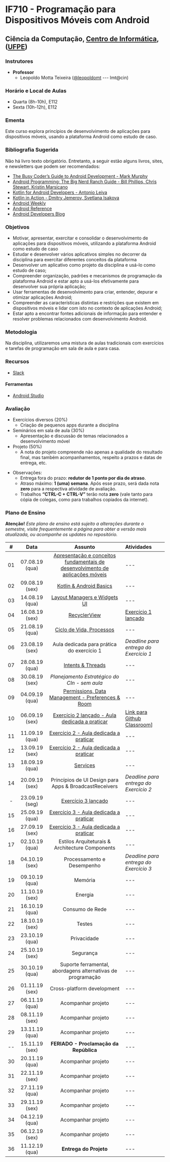 # IF710 - Programação para Dispositivos Móveis com Android

## Ciência da Computação, [Centro de Informática](http://www.cin.ufpe.br), ([UFPE](http://www.ufpe.br))

### Instrutores

* **Professor** 
  * Leopoldo Motta Teixeira ([@leopoldomt](https://github.com/leopoldomt) --- lmt@cin)
  
### Horário e Local de Aulas

* Quarta (8h-10h), E112 
* Sexta (10h-12h), E112 

### Ementa

Este curso explora princípios de desenvolvimento de aplicações para dispositivos móveis, usando a plataforma Android como estudo de caso.

### Bibliografia Sugerida

Não há livro texto obrigatório. Entretanto, a seguir estão alguns livros, sites, e newsletters que podem ser recomendados:

- [The Busy Coder’s Guide to Android Development - Mark Murphy](https://commonsware.com/Android/)
- [Android Programming: The Big Nerd Ranch Guide - Bill Phillips, Chris Stewart, Kristin Marsicano](https://www.bignerdranch.com/books/android-programming/)
- [Kotlin for Android Developers - Antonio Leiva](https://antonioleiva.com/kotlin-android-developers-book/)
- [Kotlin in Action - Dmitry Jemerov, Svetlana Isakova](https://www.manning.com/books/kotlin-in-action)
- [Android Weekly](http://androidweekly.net)
- [Android Reference](http://developer.android.com)
- [Android Developers Blog](http://android-developers.blogspot.com)

### Objetivos

- Motivar, apresentar, exercitar e consolidar o desenvolvimento de aplicações para dispositivos móveis, utilizando a plataforma Android como estudo de caso
- Estudar e desenvolver vários aplicativos simples no decorrer da disciplina para exercitar diferentes conceitos da plataforma
- Desenvolver um aplicativo como projeto da disciplina e usá-lo como estudo de caso;
- Compreender organização, padrões e mecanismos de programação da plataforma Android e estar apto a usá-los efetivamente para desenvolver sua própria aplicação;
- Usar ferramentas de desenvolvimento para criar, entender, depurar e otimizar aplicações Android;
- Compreender as características distintas e restrições que existem em dispositivos móveis e lidar com isto no contexto de aplicações Android;
- Estar apto a encontrar fontes adicionais de informação para entender e resolver problemas relacionados com desenvolvimento Android.

### Metodologia

Na disciplina, utilizaremos uma mistura de aulas tradicionais com exercícios e tarefas de programação em sala de aula e para casa. 

### Recursos

- [Slack](http://if710.slack.com)

#### Ferramentas

* [Android Studio](https://developer.android.com/studio/index.html)

### Avaliação

* Exercícios diversos (20%)
  * Criação de pequenos apps durante a disciplina
* Seminários em sala de aula (30%)
  * Apresentação e discussão de temas relacionados a desenvolvimento móvel
* Projeto (50%)
  * A nota do projeto compreende não apenas a qualidade do resultado final, mas também acompanhamentos, respeito a prazos e datas de entrega, etc. 
  
- Observações:
  - Entrega fora do prazo: **redutor de 1 ponto por dia de atraso**. 
  - Atraso máximo: **1 (uma) semana**. Após esse prazo, será dada nota **zero** para a respectiva atividade de avaliação.
  - Trabalhos **“CTRL-C + CTRL-V”** terão nota **zero** (vale tanto para cópia de colegas, como para trabalhos copiados da internet).

### Plano de Ensino

**Atenção!** 
*Este plano de ensino está sujeito a alterações durante o semestre, visite frequentemente a página para obter a versão mais atualizada, ou acompanhe os updates no repositório.*

| # | Data | Assunto | Atividades |
|:---:|:----:|:----------------------:|:----------------------|
| 01 | 07.08.19 (qua) | [Apresentação e conceitos fundamentais de desenvolvimento de aplicações móveis](https://drive.google.com/open?id=1EC7Cp63AqhdSrVS306E9rE5rzeSUOo5j) | --- |
| 02 | 09.08.19 (sex) | [Kotlin & Android Basics](2019-08-09/) | --- |
| 03 | 14.08.19 (qua) | [Layout Managers e Widgets UI](2019-08-14/) | --- |
| 04 | 16.08.19 (sex) | [RecyclerView](2019-08-16/) | [Exercício 1 lançado](https://classroom.github.com/a/VillR1HC) |
| 05 | 21.08.19 (qua) | [Ciclo de Vida, Processos](2019-08-21/) | --- |
| 06 | 23.08.19 (sex) | Aula dedicada para prática do exercício 1 | *Deadline para entrega do Exercício 1* |
| 07 | 28.08.19 (qua) | [Intents & Threads](2019-08-28/) | --- |
| 08 | 30.08.19 (sex) | *Planejamento Estratégico do CIn - sem aula* | --- |
| 09 | 04.09.19 (qua) | [Permissions, Data Management - Preferences & Room](2019-09-04/) | --- |
| 10 | 06.09.19 (sex) | [Exercício 2 lançado - Aula dedicada a praticar](https://github.com/if710/2019.2-exercicio-2-podcast) | [Link para Github Classroom](https://classroom.github.com/a/2njRSuUY)] |
| 11 | 11.09.19 (qua) | [Exercício 2 - Aula dedicada a praticar](https://github.com/if710/2019.2-exercicio-2-podcast) | --- |
| 12 | 13.09.19 (sex) | [Exercício 2 - Aula dedicada a praticar](https://github.com/if710/2019.2-exercicio-2-podcast) | --- |
| 13 | 18.09.19 (qua) | [Services](2019-09-19/) | --- |
| 14 | 20.09.19 (sex) | Princípios de UI Design para Apps & BroadcastReceivers | *Deadline para entrega do Exercício 2* |
| - | 23.09.19 (seg) | [Exercício 3 lançado](#) | --- |
| 15 | 25.09.19 (qua) | [Exercício 3 - Aula dedicada a praticar](#) | --- |
| 16 | 27.09.19 (sex) | [Exercício 3 - Aula dedicada a praticar](#) | --- |
| 17 | 02.10.19 (qua) | Estilos Arquiteturais & Architecture Components | --- |
| 18 | 04.10.19 (sex) | Processamento e Desempenho | *Deadline para entrega do Exercício 3* |
| 19 | 09.10.19 (qua) | Memória | --- |
| 20 | 11.10.19 (sex) | Energia | --- |
| 21 | 16.10.19 (qua) | Consumo de Rede | --- |
| 22 | 18.10.19 (sex) | Testes | --- |
| 23 | 23.10.19 (qua) | Privacidade | --- |
| 24 | 25.10.19 (sex) | Segurança | --- |
| 25 | 30.10.19 (qua) | Suporte ferramental, abordagens alternativas de programação | --- |
| 26 | 01.11.19 (sex) | Cross-platform development | --- |
| 27 | 06.11.19 (qua) | Acompanhar projeto | --- |
| 28 | 08.11.19 (sex) | Acompanhar projeto | --- |
| 29 | 13.11.19 (qua) | Acompanhar projeto | --- |
| -- | 15.11.19 (sex) | **FERIADO - Proclamação da República** | --- |
| 30 | 20.11.19 (qua) | Acompanhar projeto | --- |
| 31 | 22.11.19 (sex) | Acompanhar projeto | --- |
| 32 | 27.11.19 (qua) | Acompanhar projeto | --- |
| 33 | 29.11.19 (sex) | Acompanhar projeto | --- |
| 34 | 04.12.19 (qua) | Acompanhar projeto | --- |
| 35 | 06.12.19 (sex) | Acompanhar projeto | --- |
| 36 | 11.12.19 (qua) | **Entrega do Projeto**  | --- |
